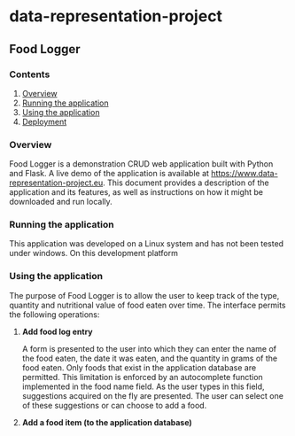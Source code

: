 # data-representation-project
## Food Logger

### Contents
1. [Overview](#overview)
1. [Running the application](#running-the-application)
1. [Using the application](using-the-application)
1. [Deployment](deployment)



### Overview
Food Logger is a demonstration CRUD web application built with Python and Flask. A live demo of the application is available at https://www.data-representation-project.eu. This document provides a description of the application and its features, as well as instructions on how it might be downloaded and run locally.

### Running the application
This application was developed on a Linux system and has not been tested under windows. On this development platform 

### Using the application
The purpose of Food Logger is to allow the user to keep track of the type, quantity and nutritional value of food eaten over time. The interface permits the following operations:

1. **Add food log entry**

    A form is presented to the user into which they can enter the name of the food eaten, the date it was eaten, and the quantity in grams of the food eaten. Only foods that exist in the application database are permitted. This limitation is enforced by an autocomplete function implemented in the food name field. As the user types in this field, suggestions acquired on the fly are presented. The user can select one of these suggestions or can choose to add a food.
    

2. **Add a food item (to the application database)**



